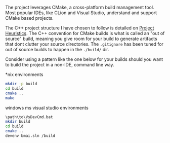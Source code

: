The project leverages CMake, a cross-platform build management tool.
Most popular IDEs, like CLion and Visual Studio, understand and support CMake based projects. 

The C++ project structure I have chosen to follow is detailed on [Project Heuristics](https://medium.com/heuristics/c-application-development-part-1-project-structure-454b00f9eddc).
The C++ convention for CMake builds is what is called an "out of source" build, meaning you give room for your build to generate artifacts that dont clutter your source directories. 
The `.gitignore` has been tuned for out of source builds to happen in the `./build/` dir. 

Consider using a pattern like the one below for your builds should you want to build the project in a non-IDE, command line way.

*nix environments
```sh
mkdir -p build
cd build
cmake ..
make
```

windows ms visual studio environments
```sh
\path\to\VsDevCmd.bat
mkdir build
cd build
cmake ..
devenv bmai.sln /build
```
